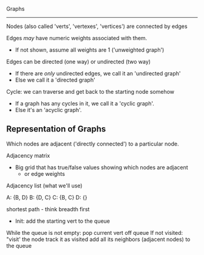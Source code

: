 Graphs
______

Nodes (also called 'verts', 'vertexes', 'vertices') are connected by edges

Edges _may_ have numeric weights associated with them. 
* If not shown, assume all weights are 1 ('unweighted graph')

Edges can be directed (one way) or undirected (two way)
* If there are _only_ undirected edges, we call it an 'undirected graph' 
* Else we call it a 'directed graph'

Cycle: we can traverse and get back to the starting node somehow
* If a graph has any cycles in it, we call it a 'cyclic graph'.
* Else it's an 'acyclic graph'.

Representation of Graphs
------------------------

Which nodes are adjacent ('directly connected') to a particular node.

Adjacency matrix
* Big grid that has true/false values showing which nodes are adjacent  
    * or edge weights

Adjacency list (what we'll use)

A: {B, D}
B: {D, C}
C: {B, C}
D: {}

shortest path - think breadth first
* Init: add the starting vert to the queue

While the queue is not empty:
    pop current vert off queue
    If not visited:
        "visit' the node
        track it as visited
        add all its neighbors (adjacent nodes) to the queue
        
